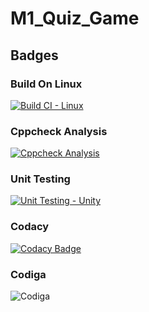 # M1_Quiz_Game
## Badges
### Build On Linux
[![Build CI - Linux](https://github.com/MohanBabuS/M1_Quiz_Game/actions/workflows/c-cpp.yml/badge.svg)](https://github.com/MohanBabuS/M1_Quiz_Game/actions/workflows/c-cpp.yml)

### Cppcheck Analysis
[![Cppcheck Analysis](https://github.com/MohanBabuS/M1_Quiz_Game/actions/workflows/cppcheck_analysis.yml/badge.svg)](https://github.com/MohanBabuS/M1_Quiz_Game/actions/workflows/cppcheck_analysis.yml)
### Unit Testing
[![Unit Testing - Unity](https://github.com/MohanBabuS/M1_Quiz_Game/actions/workflows/unit_testing.yml/badge.svg)](https://github.com/MohanBabuS/M1_Quiz_Game/actions/workflows/unit_testing.yml)
### Codacy
[![Codacy Badge](https://app.codacy.com/project/badge/Grade/e907a995dbd8434f9d7a129d9be4c1be)](https://www.codacy.com/gh/MohanBabuS/M1_Quiz_Game/dashboard?utm_source=github.com&amp;utm_medium=referral&amp;utm_content=MohanBabuS/M1_Quiz_Game&amp;utm_campaign=Badge_Grade)
### Codiga
![Codiga](https://api.codiga.io/project/32364/score/svg)
